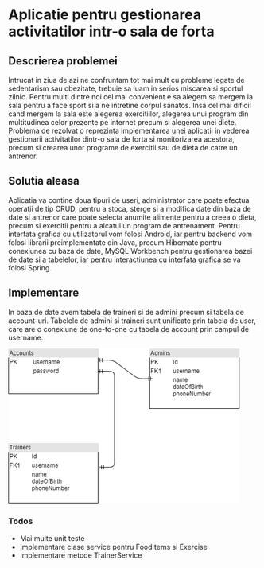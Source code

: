 # Aplicatie pentru gestionarea activitatilor intr-o sala de forta

## Descrierea problemei
Intrucat in ziua de azi ne confruntam tot mai mult cu probleme legate de sedentarism sau obezitate, trebuie sa luam in serios miscarea si sportul zilnic. Pentru multi dintre noi cel mai convenient e sa alegem sa mergem la sala pentru a face sport si a ne intretine corpul sanatos. Insa cel mai dificil cand mergem la sala este alegerea exercitiilor, alegerea unui program din multitudinea celor prezente pe internet precum si alegerea unei diete.
Problema de rezolvat o reprezinta implementarea unei aplicatii in vederea gestionarii activitatilor dintr-o sala de forta si monitorizarea acestora, precum si crearea unor programe de exercitii sau de dieta de catre un antrenor.


## Solutia aleasa
 Aplicatia va contine doua tipuri de useri, administrator care poate efectua operatii de tip CRUD, pentru a stoca, sterge si a modifica date din baza de date si antrenor care poate selecta anumite alimente pentru a creea o dieta, precum si exercitii pentru a alcatui un program de antrenament.
 Pentru interfata grafica cu utilizatorul vom folosi Android, iar pentru backend vom folosi librarii preimplementate din Java, precum Hibernate pentru conexiunea cu baza de date, MySQL Workbench pentru gestionarea bazei de date si a tabelelor, iar pentru interactiunea cu interfata grafica se va folosi Spring.
 
## Implementare
In baza de date avem tabela de traineri si de admini precum si tabela de account-uri. Tabelele de admini si traineri sunt unificate prin tabela de user, care are o conexiune de one-to-one cu tabela de account prin campul de username.

![](DBdiagram.png)

### Todos

 - Mai multe unit teste
 - Implementare clase service pentru FoodItems si Exercise
 - Implementare metode TrainerService
 
 

[//]: # (These are reference links used in the body of this note and get stripped out when the markdown processor does its job. There is no need to format nicely because it shouldn't be seen. Thanks SO - http://stackoverflow.com/questions/4823468/store-comments-in-markdown-syntax)


   [dill]: <https://github.com/joemccann/dillinger>
   [git-repo-url]: <https://github.com/joemccann/dillinger.git>
   [john gruber]: <http://daringfireball.net>
   [df1]: <http://daringfireball.net/projects/markdown/>
   [markdown-it]: <https://github.com/markdown-it/markdown-it>
   [Ace Editor]: <http://ace.ajax.org>
   [node.js]: <http://nodejs.org>
   [Twitter Bootstrap]: <http://twitter.github.com/bootstrap/>
   [jQuery]: <http://jquery.com>
   [@tjholowaychuk]: <http://twitter.com/tjholowaychuk>
   [express]: <http://expressjs.com>
   [AngularJS]: <http://angularjs.org>
   [Gulp]: <http://gulpjs.com>

   [PlDb]: <https://github.com/joemccann/dillinger/tree/master/plugins/dropbox/README.md>
   [PlGh]: <https://github.com/joemccann/dillinger/tree/master/plugins/github/README.md>
   [PlGd]: <https://github.com/joemccann/dillinger/tree/master/plugins/googledrive/README.md>
   [PlOd]: <https://github.com/joemccann/dillinger/tree/master/plugins/onedrive/README.md>
   [PlMe]: <https://github.com/joemccann/dillinger/tree/master/plugins/medium/README.md>
   [PlGa]: <https://github.com/RahulHP/dillinger/blob/master/plugins/googleanalytics/README.md>
